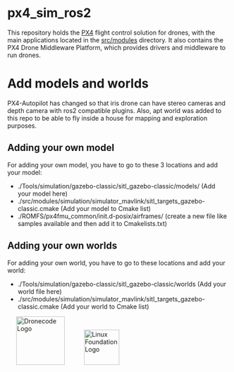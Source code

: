# px4_sim_ros2

This repository holds the [PX4](http://px4.io) flight control solution for drones, with the main applications located in the [src/modules](https://github.com/PX4/PX4-Autopilot/tree/main/src/modules) directory. It also contains the PX4 Drone Middleware Platform, which provides drivers and middleware to run drones.

# Add models and worlds
PX4-Autopilot has changed so that iris drone can have stereo cameras and depth camera with ros2 compatible plugins. Also, apt world was added to this repo to be able to fly inside a house for mapping and exploration purposes.
## Adding your own model
For adding your own model, you have to go to these 3 locations and add your model:
 - ./Tools/simulation/gazebo-classic/sitl_gazebo-classic/models/ (Add your model here)
 - ./src/modules/simulation/simulator_mavlink/sitl_targets_gazebo-classic.cmake (Add your model to Cmake list)
 - ./ROMFS/px4fmu_common/init.d-posix/airframes/ (create a new file like samples available and then add it to Cmakelists.txt)

## Adding your own worlds
For adding your own world, you have to go to these locations and add your world:
- ./Tools/simulation/gazebo-classic/sitl_gazebo-classic/worlds (Add your world file here)
- ./src/modules/simulation/simulator_mavlink/sitl_targets_gazebo-classic.cmake (Add your world to Cmake list)


<a href="https://www.dronecode.org/" style="padding:20px" ><img src="https://mavlink.io/assets/site/logo_dronecode.png" alt="Dronecode Logo" width="110px"/></a>
<a href="https://www.linuxfoundation.org/projects" style="padding:20px;"><img src="https://mavlink.io/assets/site/logo_linux_foundation.png" alt="Linux Foundation Logo" width="80px" /></a>
<div style="padding:10px">&nbsp;</div>
